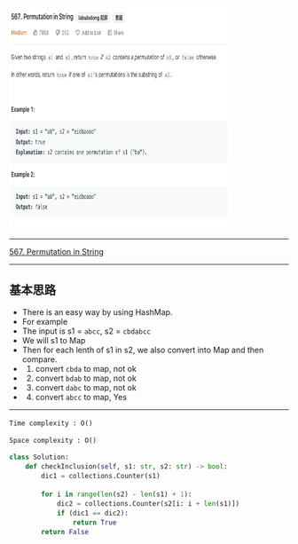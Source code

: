 <img src="2022-11-24-23-16-13.png" width="400" height="400"/>

___
[567. Permutation in String](https://leetcode.com/problems/permutation-in-string/)
___


## 基本思路
* There is an easy way by using HashMap.
* For example
* The input is s1 = `abcc`, s2 = `cbdabcc`
* We will s1 to Map
* Then for each lenth of s1 in s2, we also convert into Map and then compare.
* 1. convert `cbda` to map, not ok
* 2. convert `bdab` to map, not ok
* 3. convert `dabc` to map, not ok
* 4. convert `abcc` to map, Yes

___

`Time complexity : O()`

`Space complexity : O()`
```python
class Solution:
    def checkInclusion(self, s1: str, s2: str) -> bool:
        dic1 = collections.Counter(s1)
        
        for i in range(len(s2) - len(s1) + 1):
            dic2 = collections.Counter(s2[i: i + len(s1)])
            if (dic1 == dic2):
                return True
        return False
```